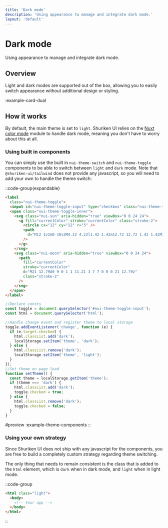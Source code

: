 ```yaml
---
title: 'Dark mode'
description: 'Using appearance to manage and integrate dark mode.'
layout: 'default'
---
```


# Dark mode

Using appearance to manage and integrate dark mode.

## Overview

Light and dark modes are supported out of the box, allowing you to easily switch appearance without additional design or styling.

:example-card-dual

## How it works
By default, the main theme is set to `light`. Shuriken UI relies on the [Nuxt color mode](https://color-mode.nuxtjs.org/) module to handle dark mode, meaning you don't have to worry about this at all. 

### Using built in components

You can simply use the built in `nui-theme-switch` and `nui-theme-toggle` components to be able to switch between `light` and `dark` mode. Note that `@shuriken-ui/tailwind` does not provide any javascript, so you will need to add your own to handle the theme switch:

::code-group{expandable}

```html [nui-theme-toggle.html]
<label
  class="nui-theme-toggle">
  <input id="nui-theme-toggle-input" type="checkbox" class="nui-theme-toggle-input" />
  <span class="nui-theme-toggle-inner">
    <svg class="nui-sun" aria-hidden="true" viewBox="0 0 24 24">
      <g fill="currentColor" stroke="currentColor" class="stroke-2">
        <circle cx="12" cy="12" r="5" />
        <path
          d="M12 1v2m0 18v2M4.22 4.22l1.42 1.42m12.72 12.72 1.42 1.42M1 12h2m18 0h2M4.22 19.78l1.42-1.42M18.36 5.64l1.42-1.42"
        />
      </g>
    </svg>
    <svg class="nui-moon" aria-hidden="true" viewBox="0 0 24 24">
      <path
        fill="currentColor"
        stroke="currentColor"
        d="M21 12.79A9 9 0 1 1 11.21 3 7 7 0 0 0 21 12.79z"
        class="stroke-2"
      />
    </svg>
  </span>
</label>
```

```js [nui-theme-toggle.js]
//Declare consts
const toggle = document.querySelector('#nui-theme-toggle-input');
const html = document.querySelector('html');

//Handle change event and register theme to local storage
toggle.addEventListener('change', function (e) {
  if (e.target.checked) {
    html.classList.add('dark');
    localStorage.setItem('theme', 'dark');
  } else {
    html.classList.remove('dark');
    localStorage.setItem('theme', 'light');
  }
});
//Set theme on page load
function setTheme() {
  const theme = localStorage.getItem('theme');
  if (theme === 'dark') {
    html.classList.add('dark');
    toggle.checked = true;
  } else {
    html.classList.remove('dark');
    toggle.checked = false;
  }
}
```

#preview
:example-theme-components
::

### Using your own strategy

Since Shuriken UI does not ship with any javascript for the components, you are free to build a completely custom strategy regarding theme switching. 

The only thing that needs to remain consistent is the class that is added to the `html` element, which is `dark` when in dark mode, and `light` when in light mode.

::code-group

```html [index.html]
<html class="light">
  <body>
    <!-- Your app -->
  </body>
</html>
```
::